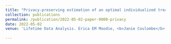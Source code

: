 ```yaml
---
title: "Privacy-preserving estimation of an optimal individualized treatment rule: a case study in maximizing time to severe depression-related outcomes"
collection: publications
permalink: /publication/2022-05-02-paper-0000-privacy
date: 2022-05-02
venue: 'Lifetime Data Analysis. Erica EM Moodie, <b>Janie Coulombe</b>, Coraline Danieli, Christel Renoux, and Susan M. Shortreed'
 
---
```

